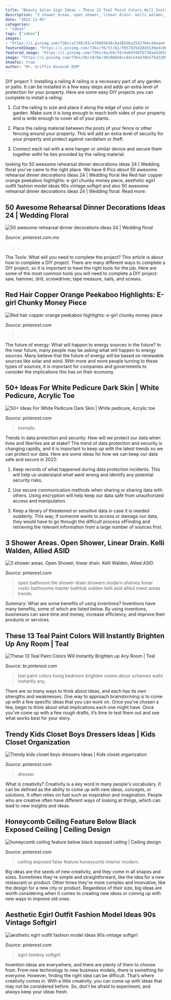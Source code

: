 ```yaml
---
title: "Beauty Salon Sign Ideas ~ These 13 Teal Paint Colors Will Instantly Brighten Up Any Room"
description: "3 shower areas. open shower, linear drain. kelli walden, allied asid"
date: "2022-11-05"
categories:
- "ideas"
tags: ["ideas"]
images:
- "https://i.pinimg.com/736x/a7/09/03/a709036d0c8a285dba2542704cd4eae4.jpg"
featuredImage: "https://i.pinimg.com/736x/f0/57/82/f057825d28d5539edc0694a77cdf2da9.jpg"
featured_image: "https://i.pinimg.com/736x/4a/b9/fd/4ab9fd8fb738aa9285624417bfdbce7e.jpg"
image: "https://i.pinimg.com/736x/30/c0/6b/30c06b94cc64c544e76b575d228906f4.jpg"
ShowToc: true
author: "Mr. Griffin Kovacek DVM"
---
```



DIY project 1: Installing a railing
A railing is a necessary part of any garden or patio. It can be installed in a few easy steps and adds an extra level of protection for your property. Here are some easy DIY projects you can complete to install a railing: 
1. Cut the railing to size and place it along the edge of your patio or garden. Make sure it is long enough to reach both sides of your property and is wide enough to cover all of your plants. 

2. Place the railing material between the posts of your fence or other fencing around your property. This will add an extra level of security for your property and protect against vandalism or theft. 

3. Connect each rail with a wire hanger or similar device and secure them together witht he ties provided by the railing material.

	

		
looking for 50 awesome rehearsal dinner decorations ideas 24 | Wedding floral you've came to the right place. We have 8 Pics about 50 awesome rehearsal dinner decorations ideas 24 | Wedding floral like Red hair copper orange peekaboo highlights: e-girl chunky money piece, aesthetic egirl outfit fashion model ideas 90s vintage softgirl and also 50 awesome rehearsal dinner decorations ideas 24 | Wedding floral. Read more:
		
    
## 50 Awesome Rehearsal Dinner Decorations Ideas 24 | Wedding Floral

<img loading=lazy src="https://i.pinimg.com/736x/f0/57/82/f057825d28d5539edc0694a77cdf2da9.jpg" onerror="this.onerror=null;this.src='https://tse2.mm.bing.net/th?id=OIP.rZ45ME30XdGeQaNEV4h-4AAAAA&amp;pid=15.1';" alt="50 awesome rehearsal dinner decorations ideas 24 | Wedding floral">

_Source: pinterest.com.mx_

>. 

	

The Tools: What will you need to complete the project?
This article is about how to complete a DIY project. There are many different ways to complete a DIY project, so it is important to have the right tools for the job. Here are some of the most common tools you will need to complete a DIY project: saw, hammer, drill, screwdriver, tape measure, nails, and screws.

    
## Red Hair Copper Orange Peekaboo Highlights: E-girl Chunky Money Piece

<img loading=lazy src="https://i.pinimg.com/736x/b6/f3/08/b6f308d320d4f00efd0afa563c7576be.jpg" onerror="this.onerror=null;this.src='https://tse2.mm.bing.net/th?id=OIP.Uh_rWOwIZzxg_Dkzkf6-RQHaJ3&amp;pid=15.1';" alt="Red hair copper orange peekaboo highlights: e-girl chunky money piece">

_Source: pinterest.com_

>. 

	

The future of energy: What will happen to energy sources in the future?
In the near future, many people may be asking what will happen to energy sources. Many believe that the future of energy will be based on renewable sources like solar and wind. With more and more people turning to these types of sources, it is important for companies and governments to consider the implications this has on their economy.

    
## 50+ Ideas For White Pedicure Dark Skin | White Pedicure, Acrylic Toe

<img loading=lazy src="https://i.pinimg.com/736x/f7/a8/c0/f7a8c0d6a240f868908ac5b8824b8213.jpg" onerror="this.onerror=null;this.src='https://tse3.mm.bing.net/th?id=OIP.dYb89MKmpiyqlmSIEW_XCQAAAA&amp;pid=15.1';" alt="50+ Ideas For White Pedicure Dark Skin | White pedicure, Acrylic toe">

_Source: pinterest.com_

>toenails. 

	

Trends in data protection and security: How will we protect our data when lives and liberties are at stake?
The trend of data protection and security is changing rapidly, and it is important to keep up with the latest trends so we can protect our data. Here are some ideas for how we can keep our data safe and secure in 2022:
1. Keep records of what happened during data protection incidents. This will help us understand what went wrong and identify any potential security risks.

2. Use secure communication methods when sharing or sharing data with others. Using encryption will help keep our data safe from unauthorized access and manipulation.

3. Keep a library of threatened or sensitive data in case it is needed suddenly. This way, if someone wants to access or damage our data, they would have to go through the difficult process ofFinding and retrieving the relevant information from a large number of sources first.


    
## 3 Shower Areas. Open Shower, Linear Drain. Kelli Walden, Allied ASID

<img loading=lazy src="https://i.pinimg.com/736x/81/5f/fc/815ffcfe0b0b3c375c13f6627778d7dc--linear-drain-open-showers.jpg" onerror="this.onerror=null;this.src='https://tse2.mm.bing.net/th?id=OIP.7ONn5XN-vc8jbVecUd04JQHaLK&amp;pid=15.1';" alt="3 shower areas. Open Shower, linear drain. Kelli Walden, Allied ASID">

_Source: pinterest.com_

>open bathroom tile shower drain showers modern shelves linear rustic bathrooms master bathtub walden kelli asid allied niwot areas trends. 

	

Summary: What are some benefits of using inventions?
Inventions have many benefits, some of which are listed below. By using inventions, businesses can save time and money, increase efficiency, and improve their products or services.

    
## These 13 Teal Paint Colors Will Instantly Brighten Up Any Room | Teal

<img loading=lazy src="https://i.pinimg.com/736x/30/c0/6b/30c06b94cc64c544e76b575d228906f4.jpg" onerror="this.onerror=null;this.src='https://tse3.mm.bing.net/th?id=OIP.zodnbUZPP2Oy1FWSaRg0dAHaLK&amp;pid=15.1';" alt="These 13 Teal Paint Colors Will Instantly Brighten up Any Room | Teal">

_Source: br.pinterest.com_

>teal paint colors living bedroom brighten rooms decor schemes walls instantly any. 

	

There are so many ways to think about ideas, and each has its own strengths and weaknesses. One way to approach brainstorming is to come up with a few specific ideas that you can work on. Once you’ve chosen a few, begin to think about what implications each one might have. Once you’ve come up with a few rough drafts, it’s time to test them out and see what works best for your story.

    
## Trendy Kids Closet Boys Dressers Ideas | Kids Closet Organization

<img loading=lazy src="https://i.pinimg.com/736x/a7/09/03/a709036d0c8a285dba2542704cd4eae4.jpg" onerror="this.onerror=null;this.src='https://tse3.mm.bing.net/th?id=OIP.BuWl61l7eiHkraMrGpeJfwAAAA&amp;pid=15.1';" alt="Trendy kids closet boys dressers Ideas | Kids closet organization">

_Source: pinterest.com_

>dresser. 

	

What is creativity?
Creativity is a key word in many people's vocabulary. It can be defined as the ability to come up with new ideas, concepts, or solutions. It often relies on fuel such as inspiration and imagination. People who are creative often have different ways of looking at things, which can lead to new insights and ideas.

    
## Honeycomb Ceiling Feature Below Black Exposed Ceiling | Ceiling Design

<img loading=lazy src="https://i.pinimg.com/736x/4a/b9/fd/4ab9fd8fb738aa9285624417bfdbce7e.jpg" onerror="this.onerror=null;this.src='https://tse4.mm.bing.net/th?id=OIP.ODA4877nWDjBIdupqtHGKwHaJ4&amp;pid=15.1';" alt="honeycomb ceiling feature below black exposed ceiling | Ceiling design">

_Source: pinterest.com_

>ceiling exposed false feature honeycomb interior modern. 

	

Big ideas are the seeds of new creativity, and they come in all shapes and sizes. Sometimes they're simple and straightforward, like the idea for a new restaurant or product. Other times they're more complex and innovative, like the design for a new city or product. Regardless of their size, big ideas are worth considering when it comes to creating new ideas or coming up with new ways to improve old ones.

    
## Aesthetic Egirl Outfit Fashion Model Ideas 90s Vintage Softgirl

<img loading=lazy src="https://i.pinimg.com/736x/93/8e/3e/938e3e9c439dfe2da179696cfd271a49.jpg" onerror="this.onerror=null;this.src='https://tse2.mm.bing.net/th?id=OIP.81F72F1tjtg2sP-8kRMGAwHaNK&amp;pid=15.1';" alt="aesthetic egirl outfit fashion model ideas 90s vintage softgirl">

_Source: pinterest.com_

>egirl tomboy softgirl. 

	

Invention ideas are everywhere, and there are plenty of them to choose from. From new technology to new business models, there is something for everyone. However, finding the right idea can be difficult. That’s where creativity comes in. With a little creativity, you can come up with ideas that may not be considered before. So, don’t be afraid to experiment, and always keep your ideas fresh.


